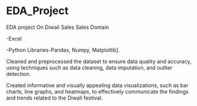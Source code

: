 # EDA_Project
EDA project On Diwali Sales
Sales Domain 

-Excel 

-Python Libraries-Pandas, Numpy, Matplotlib].

Cleaned and preprocessed the dataset to ensure data quality and accuracy, using techniques such as data cleaning, data imputation, and outlier detection.

Created informative and visually appealing data visualizations, such as bar charts, line graphs, and heatmaps, to effectively communicate the findings and trends related to the Diwali festival.
